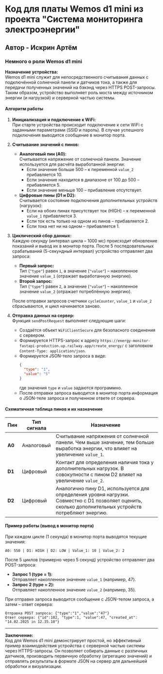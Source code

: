 # Код для платы Wemos d1 mini из проекта "Система мониторинга электроэнергии"
## Автор - Искрин Артём
### Немного о роли Wemos d1 mini



**Назначение устройства:**  
Wemos d1 mini служит для непосредственного считывания данных с подключённой солнечной панели и датчиков тока, а также для передачи полученных значений на бэкэнд через HTTPS POST-запросы. Таким образом, устройство выполняет роль моста между источником энергии (и нагрузкой) и серверной частью системы.

#### Алгоритм работы

1. **Инициализация и подключение к WiFi:**  
   При старте устройства происходит подключение к сети WiFi с заданными параметрами (SSID и пароль). В случае успешного подключения выводится сообщение в монитор порта.

2. **Считывание значений с пинов:**  
   - **Аналоговый пин (A0):**  
     Считывается напряжение от солнечной панели. Значение используется для расчёта выработанной энергии:
     - Если значение больше 500 – к переменной `value_2` прибавляется 10.
     - Если значение находится в диапазоне от 100 до 500 – прибавляется 5.
     - Если значение меньше 100 – прибавление отсутствует.
   - **Цифровые пины (D1 и D2):**  
     Считывается состояние подключения дополнительных устройств (нагрузок):
     - Если на обоих пинах присутствует ток (HIGH) – к переменной `value_1` прибавляется 3.
     - Если ток есть только на одном из пинов – прибавляется 2.
     - Если тока нет ни на одном – прибавляется 1.

3. **Циклический сбор данных:**  
   Каждую секунду (интервал цикла – 1000 мс) происходит обновление показаний и вывод их в монитор порта. После 5 последовательных срабатываний (5-секундный интервал) устройство отправляет два запроса:
   - **Первый запрос:**  
     Тип (`"type"`) равен `1`, а значение (`"value"`) – накопленное значение `value_1` (отражает выработанную энергию).
   - **Второй запрос:**  
     Тип (`"type"`) равен `2`, а значение (`"value"`) – накопленное значение `value_2` (отражает потреблённую энергию).

   После отправки запросов счетчики `cycleCounter`, `value_1` и `value_2` сбрасываются, и цикл начинается заново.

4. **Отправка данных на сервер:**  
   Функция `sendPostRequest` выполняет следующие шаги:
   - Создаётся объект `WiFiClientSecure` для безопасного соединения с сервером.  
   - Формируется HTTPS-запрос к адресу `https://energy-monitor-fastapi-production.up.railway.app/create_energy/` с заголовком `Content-Type: application/json`.
   - Формируется JSON-тело запроса в виде:
     ```json
     {
       "type": "1", 
       "value": "5"
     }
     ```
     где значения `type` и `value` задаются программно.
   - После отправки запроса выводится в монитор порта информация о JSON-теле запроса и полученном ответе от сервера.

#### Схематичная таблица пинов и их назначение

| **Пин**  | **Тип сигнала** | **Назначение**                                                                                                                                                   |
|----------|-----------------|------------------------------------------------------------------------------------------------------------------------------------------------------------------|
| **A0**   | Аналоговый      | Считывание напряжения от солнечной панели. Чем выше значение, тем больше выработка энергии, что влияет на увеличение `value_1`.                                    |
| **D1**   | Цифровый        | Контакт для определения наличия тока у дополнительных нагрузок. В совокупности с пином D2 влияет на увеличение `value_2`.                                            |
| **D2**   | Цифровый        | Аналогично пину D1, используется для определения уровня нагрузки. Совместно с D1 позволяет оценить, сколько дополнительных устройств потребляют энергию.        |

#### Пример работы (вывод в монитор порта)

При каждом цикле (1 секунда) в монитор порта выводятся текущие значения:
```
A0: 550 | D1: HIGH | D2: LOW | Value_1: 10 | Value_2: 2
```
После 5 циклов (примерно через 5 секунд) устройство отправляет два POST-запроса:
- **Запрос 1 (type = 1):**  
  Отправляет накопленное значение `value_1` (например, 47).
- **Запрос 2 (type = 2):**  
  Отправляет накопленное значение `value_2` (например, 35).

При отправке запроса выводится сообщение с JSON-телом запроса, а затем – ответ сервера:
```
Отправка POST запроса: {"type":"1","value":"47"}
Ответ сервера: {"id":102, "type":1, "value":47, "created_at": "14.02.2025 in 12.35.10"}
```

---

**Заключение:**  
Код для Wemos d1 mini демонстрирует простой, но эффективный пример взаимодействия устройства с серверной частью системы через HTTPS-запросы. Он позволяет собирать данные с различных датчиков, производить первичную обработку (агрегацию значений) и отправлять результаты в формате JSON на сервер для дальнейшей обработки и визуализации.

